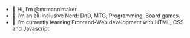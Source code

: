 - 👋 Hi, I’m @mrmannimaker
- 👀 I’m an all-inclusive Nerd: DnD, MTG, Programming, Board games.
- 🌱 I’m currently learning Frontend-Web development with HTML, CSS and Javascript
